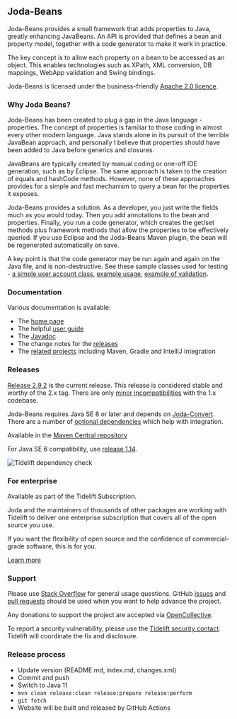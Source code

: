 Joda-Beans
------------

Joda-Beans provides a small framework that adds properties to Java, greatly enhancing JavaBeans.
An API is provided that defines a bean and property model, together with a code generator to make it work in practice.

The key concept is to allow each property on a bean to be accessed as an object.
This enables technologies such as XPath, XML conversion, DB mappings, WebApp validation and Swing bindings.

Joda-Beans is licensed under the business-friendly [Apache 2.0 licence](https://www.joda.org/joda-beans/licenses.html).


### Why Joda Beans?

Joda-Beans has been created to plug a gap in the Java language - properties.
The concept of properties is familiar to those coding in almost every other modern language.
Java stands alone in its pursuit of the terrible JavaBean approach, and personally I believe that
properties should have been added to Java before generics and closures.

JavaBeans are typically created by manual coding or one-off IDE generation, such as by Eclipse.
The same approach is taken to the creation of equals and hashCode methods.
However, none of these approaches provides for a simple and fast mechanism to query a bean for the properties it exposes.

Joda-Beans provides a solution. As a developer, you just write the fields much as you would today.
Then you add annotations to the bean and properties.
Finally, you run a code generator, which creates the get/set methods plus framework methods that allow the properties
to be effectively queried.
If you use Eclipse and the Joda-Beans Maven plugin, the bean will be regenerated automatically on save.

A key point is that the code generator may be run again and again on the Java file, and is non-destructive.
See these sample classes used for testing -
[a simple user account class](https://github.com/JodaOrg/joda-beans/blob/v2.0/src/test/java/org/joda/beans/gen/UserAccount.java#L32),
[example usage](https://github.com/JodaOrg/joda-beans/blob/v2.0/src/test/java/org/joda/beans/Examples.java#L22),
[example of validation](https://github.com/JodaOrg/joda-beans/blob/v2.0/src/test/java/org/joda/beans/gen/ValidateBean.java#L33).


### Documentation
Various documentation is available:

* The [home page](https://www.joda.org/joda-beans/)
* The helpful [user guide](https://www.joda.org/joda-beans/userguide.html)
* The [Javadoc](https://www.joda.org/joda-beans/apidocs/index.html)
* The change notes for the [releases](https://www.joda.org/joda-beans/changes-report.html)
* The [related projects](related.html) including Maven, Gradle and IntelliJ integration


### Releases
[Release 2.9.2](https://www.joda.org/joda-beans/download.html) is the current release.
This release is considered stable and worthy of the 2.x tag.
There are only [minor incompatibilities](https://www.joda.org/joda-beans/migration.html) with the 1.x codebase.

Joda-Beans requires Java SE 8 or later and depends on [Joda-Convert](https://www.joda.org/joda-convert/).
There are a number of [optional dependencies](https://www.joda.org/joda-beans/dependencies.html) which help with integration.

Available in the [Maven Central repository](https://search.maven.org/search?q=g:org.joda%20AND%20a:joda-beans&core=gav)

For Java SE 6 compatibility, use [release 1.14](https://github.com/JodaOrg/joda-beans/releases/tag/v1.14).

![Tidelift dependency check](https://tidelift.com/badges/github/JodaOrg/joda-beans)


### For enterprise
Available as part of the Tidelift Subscription.

Joda and the maintainers of thousands of other packages are working with Tidelift to deliver one enterprise subscription that covers all of the open source you use.

If you want the flexibility of open source and the confidence of commercial-grade software, this is for you.

[Learn more](https://tidelift.com/subscription/pkg/maven-org-joda-joda-beans?utm_source=maven-org-joda-joda-beans&utm_medium=github)


### Support
Please use [Stack Overflow](https://stackoverflow.com/search?q=joda-beans) for general usage questions.
GitHub [issues](https://github.com/JodaOrg/joda-beans/issues) and [pull requests](https://github.com/JodaOrg/joda-beans/pulls)
should be used when you want to help advance the project.

Any donations to support the project are accepted via [OpenCollective](https://opencollective.com/joda).

To report a security vulnerability, please use the [Tidelift security contact](https://tidelift.com/security).
Tidelift will coordinate the fix and disclosure.


### Release process

* Update version (README.md, index.md, changes.xml)
* Commit and push
* Switch to Java 11
* `mvn clean release:clean release:prepare release:perform`
* `git fetch`
* Website will be built and released by GitHub Actions
